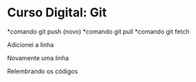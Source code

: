 # Curso Digital: Git

*comando git push (novo)
*comando git pull
*comando git fetch

Adicionei a linha

Novamente uma linha

Relembrando os códigos